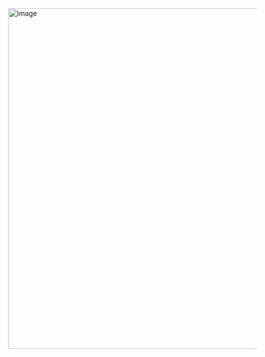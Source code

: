 <img width="717" height="692" alt="image" src="https://github.com/user-attachments/assets/1f316552-30a6-422b-b4d0-554e981524fc" />
